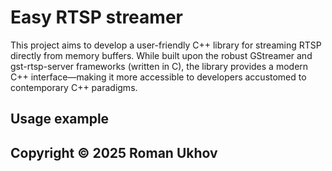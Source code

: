 # Easy RTSP streamer
This project aims to develop a user-friendly C++ library for streaming RTSP directly from memory buffers. While built upon the robust GStreamer and gst-rtsp-server frameworks (written in C), the library provides a modern C++ interface—making it more accessible to developers accustomed to contemporary C++ paradigms.

## Usage example

## Copyright &copy; 2025 Roman Ukhov
